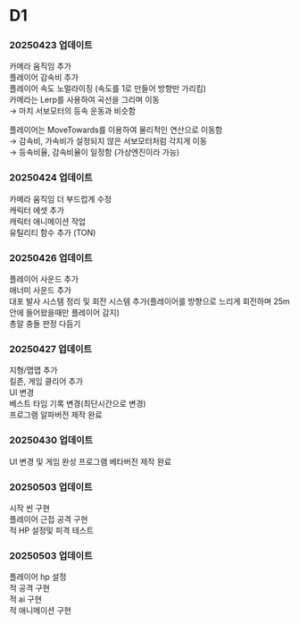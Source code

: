 # D1

### 20250423 업데이트

카메라 움직임 추가  
플레이어 감속비 추가  
플레이어 속도 노멀라이징 (속도를 1로 만들어 방향만 가리킴)  
카메라는 Lerp를 사용하여 곡선을 그리며 이동  
→ 마치 서보모터의 등속 운동과 비슷함  

플레이어는 MoveTowards를 이용하여 물리적인 연산으로 이동함  
→ 감속비, 가속비가 설정되지 않은 서보모터처럼 각지게 이동  
→ 등속비율, 감속비율이 일정함 (가상엔진이라 가능)

### 20250424 업데이트  

카메라 움직임 더 부드럽게 수정  
캐릭터 에셋 추가  
캐릭터 애니메이션 작업  
유틸리티 함수 추가 (TON)  

### 20250426 업데이트  

플레이어 사운드 추가  
애너미 사운드 추가  
대포 발사 시스템 정리 및 회전 시스템 추가(플레이어를 방향으로 느리게 회전하며 25m안에 들어왔을때만 플레이어 감지)  
총알 충돌 판정 다듬기  

### 20250427 업데이트  

지형/맵맵 추가  
킬존, 게임 클리어 추가  
UI 변경  
베스트 타임 기록 변경(최단시간으로 변경)  
프로그램 알파버전 제작 완료  

### 20250430 업데이트  

UI 변경 및 게임 완성
프로그램 베타버전 제작 완료  

### 20250503 업데이트  

시작 씬 구현  
플레이어 근접 공격 구현  
적 HP 설정및 피격 테스트  

### 20250503 업데이트  

플레이어 hp 설정  
적 공격 구현  
적 ai 구현  
적 애니메이션 구현  
